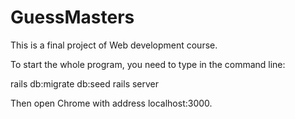 
# GuessMasters

This is a final project of Web development course.

To start the whole program, you need to type in the command line: 

rails db:migrate db:seed
rails server

Then open Chrome with address localhost:3000.
